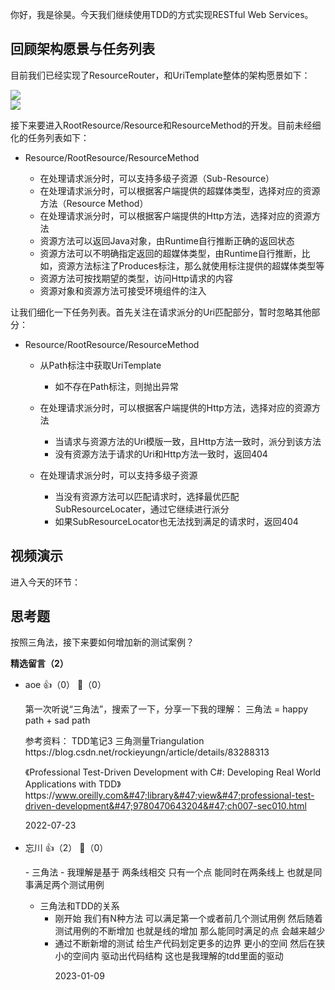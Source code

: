 你好，我是徐昊。今天我们继续使用TDD的方式实现RESTful Web Services。

## 回顾架构愿景与任务列表

目前我们已经实现了ResourceRouter，和UriTemplate整体的架构愿景如下：

![](https://static001.geekbang.org/resource/image/59/24/59ee2d534a4ae87623a736157e848924.jpg?wh=2284x1285)  
![](https://static001.geekbang.org/resource/image/2e/a4/2ef7e84ba450b36d1df67cfce9e61da4.jpg?wh=2284x1285)

接下来要进入RootResource/Resource和ResourceMethod的开发。目前未经细化的任务列表如下：

- Resource/RootResource/ResourceMethod
  
  - 在处理请求派分时，可以支持多级子资源（Sub-Resource）
  - 在处理请求派分时，可以根据客户端提供的超媒体类型，选择对应的资源方法（Resource Method）
  - 在处理请求派分时，可以根据客户端提供的Http方法，选择对应的资源方法
  - 资源方法可以返回Java对象，由Runtime自行推断正确的返回状态
  - 资源方法可以不明确指定返回的超媒体类型，由Runtime自行推断，比如，资源方法标注了Produces标注，那么就使用标注提供的超媒体类型等
  - 资源方法可按找期望的类型，访问Http请求的内容
  - 资源对象和资源方法可接受环境组件的注入

让我们细化一下任务列表。首先关注在请求派分的Uri匹配部分，暂时忽略其他部分：

- Resource/RootResource/ResourceMethod
  
  - 从Path标注中获取UriTemplate
    
    - 如不存在Path标注，则抛出异常
  - 在处理请求派分时，可以根据客户端提供的Http方法，选择对应的资源方法
    
    - 当请求与资源方法的Uri模版一致，且Http方法一致时，派分到该方法
    - 没有资源方法于请求的Uri和Http方法一致时，返回404
  - 在处理请求派分时，可以支持多级子资源
    
    - 当没有资源方法可以匹配请求时，选择最优匹配SubResourceLocater，通过它继续进行派分
    - 如果SubResourceLocator也无法找到满足的请求时，返回404

## 视频演示

进入今天的环节：

## 思考题

按照三角法，接下来要如何增加新的测试案例？
<div><strong>精选留言（2）</strong></div><ul>
<li><span>aoe</span> 👍（0） 💬（0）<p>第一次听说“三角法”，搜索了一下，分享一下我的理解：
三角法 = happy path + sad path

参考资料：
TDD笔记3 三角测量Triangulation 
https:&#47;&#47;blog.csdn.net&#47;rockieyungn&#47;article&#47;details&#47;83288313

《Professional Test-Driven Development with C#: Developing Real World Applications with TDD》
https:&#47;&#47;www.oreilly.com&#47;library&#47;view&#47;professional-test-driven-development&#47;9780470643204&#47;ch007-sec010.html</p>2022-07-23</li><br/><li><span>忘川</span> 👍（2） 💬（0）<p>- 三角法
	- 我理解是基于 两条线相交 只有一个点 能同时在两条线上 也就是同事满足两个测试用例
- 三角法和TDD的关系
	- 刚开始 我们有N种方法 可以满足第一个或者前几个测试用例 然后随着测试用例的不断增加 也就是线的增加 那么能同时满足的点 会越来越少
	- 通过不断新增的测试 给生产代码划定更多的边界 更小的空间 然后在狭小的空间内 驱动出代码结构 这也是我理解的tdd里面的驱动  </p>2023-01-09</li><br/>
</ul>